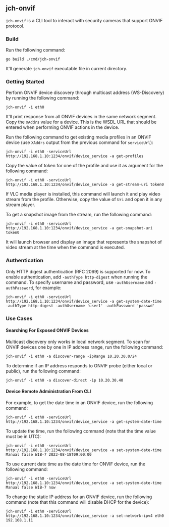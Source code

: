## jch-onvif

`jch-onvif` is a CLI tool to interact with security cameras that support ONVIF protocol.

### Build

Run the following command:

```
go build ./cmd/jch-onvif
```

It'll generate `jch-onvif` executable file in current directory.

### Getting Started

Perform ONVIF device discovery through multicast address (WS-Discovery) by running the following command:

```
jch-onvif -i eth0
```

It'll print response from all ONVIF devices in the same network segment.  Copy the `XAddrs` value for a device.  This is
the WSDL URL that should be entered when performing ONVIF actions in the device. 

Run the following command to get existing media profiles in an ONVIF device (use `XAddrs` output from the previous command for `serviceUrl`):

```
jch-onvif -i eth0 -serviceUrl http://192.168.1.10:1234/onvif/device_service -a get-profiles
```

Copy the value of token for one of the profile and use it as argument for the following command:

```
jch-onvif -i eth0 -serviceUrl http://192.168.1.10:1234/onvif/device_service -a get-stream-uri token0
```

If VLC media player is installed, this command will launch it and play video stream from the profile.  Otherwise, copy the value
of `Uri` and open it in any stream player.

To get a snapshot image from the stream, run the following command:

```
jch-onvif -i eth0 -serviceUrl http://192.168.1.10:1234/onvif/device_service -a get-snapshot-uri token0
```

It will launch browser and display an image that represents the snapshot of video stream at the time when the command is executed.

### Authentication

Only HTTP digest authentication (RFC 2069) is supported for now.  To enable authentication, add `-authType http-digest` when 
running the command.  To specify username and password, use `-authUsername` and `-authPassword`, for example:

```
jch-onvif -i eth0 -serviceUrl http://192.168.1.10:1234/onvif/device_service -a get-system-date-time -authType http-digest -authUsername 'user1' -authPassword 'passwd'
```

### Use Cases

#### Searching For Exposed ONVIF Devices

Multicast discovery only works in local network segment.  To scan for ONVIF devices one by one in IP address range, run the following command:

```
jch-onvif -i eth0 -a discover-range -ipRange 10.20.30.0/24
```

To determine if an IP address responds to ONVIF probe (either local or public), run the following command:

```
jch-onvif -i eth0 -a discover-direct -ip 10.20.30.40
```

#### Device Remote Administration From CLI

For example, to get the date time in an ONVIF device, run the following command:

```
jch-onvif -i eth0 -serviceUrl http://192.168.1.10:1234/onvif/device_service -a get-system-date-time 
```

To update the time, run the following command (note that the time value must be in UTC):

```
jch-onvif -i eth0 -serviceUrl http://192.168.1.10:1234/onvif/device_service -a set-system-date-time Manual false WIB-7 2023-08-18T09:00:00
```

To use current date time as the date time for ONVIF device, run the following command:

```
jch-onvif -i eth0 -serviceUrl http://192.168.1.10:1234/onvif/device_service -a set-system-date-time Manual false WIB-7 now
```

To change the static IP address for an ONVIF device, run the following command (note that this command will disable DHCP for the device):

```
jch-onvif -i eth0 -serviceUrl http://192.168.1.10:1234/onvif/device_service -a set-network-ipv4 eth0 192.168.1.11
```

